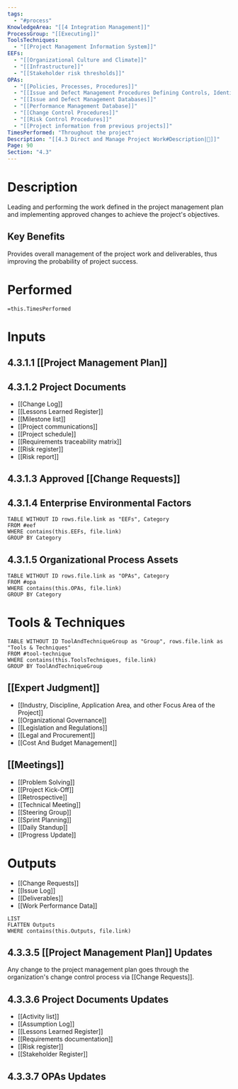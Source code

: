 ```yaml
---
tags:
  - "#process"
KnowledgeArea: "[[4 Integration Management]]"
ProcessGroup: "[[Executing]]"
ToolsTechniques:
  - "[[Project Management Information System]]"
EEFs:
  - "[[Organizational Culture and Climate]]"
  - "[[Infrastructure]]"
  - "[[Stakeholder risk thresholds]]"
OPAs:
  - "[[Policies, Processes, Procedures]]"
  - "[[Issue and Defect Management Procedures Defining Controls, Identification, Resolution, Action Item Tracking]]"
  - "[[Issue and Defect Management Databases]]"
  - "[[Performance Management Database]]"
  - "[[Change Control Procedures]]"
  - "[[Risk Control Procedures]]"
  - "[[Project information from previous projects]]"
TimesPerformed: "Throughout the project"
Description: "[[4.3 Direct and Manage Project Work#Description|📝]]"
Page: 90
Section: "4.3"
---
```

# Description
Leading and performing the work defined in the project management plan and implementing approved changes to achieve the project's objectives.
## Key Benefits
Provides overall management of the project work and deliverables, thus improving the probability of project success.
# Performed
`=this.TimesPerformed`
# Inputs
## 4.3.1.1 [[Project Management Plan]]
## 4.3.1.2 Project Documents
- [[Change Log]]
- [[Lessons Learned Register]]
- [[Milestone list]]
- [[Project communications]]
- [[Project schedule]]
- [[Requirements traceability matrix]]
- [[Risk register]]
- [[Risk report]]
## 4.3.1.3 Approved [[Change Requests]]
## 4.3.1.4 Enterprise Environmental Factors
```dataview
TABLE WITHOUT ID rows.file.link as "EEFs", Category
FROM #eef
WHERE contains(this.EEFs, file.link)
GROUP BY Category
```
## 4.3.1.5 Organizational Process Assets
```dataview
TABLE WITHOUT ID rows.file.link as "OPAs", Category
FROM #opa
WHERE contains(this.OPAs, file.link)
GROUP BY Category
```
# Tools & Techniques
```dataview
TABLE WITHOUT ID ToolAndTechniqueGroup as "Group", rows.file.link as "Tools & Techniques"
FROM #tool-technique
WHERE contains(this.ToolsTechniques, file.link)
GROUP BY ToolAndTechniqueGroup
```
## [[Expert Judgment]]
- [[Industry, Discipline, Application Area, and other Focus Area of the Project]]
- [[Organizational Governance]]
- [[Legislation and Regulations]]
- [[Legal and Procurement]]
- [[Cost And Budget Management]]
## [[Meetings]]
- [[Problem Solving]]
- [[Project Kick-Off]]
- [[Retrospective]]
- [[Technical Meeting]]
- [[Steering Group]]
- [[Sprint Planning]]
- [[Daily Standup]]
- [[Progress Update]]
# Outputs
- [[Change Requests]]
- [[Issue Log]]
- [[Deliverables]]
- [[Work Performance Data]]
```dataview
LIST
FLATTEN Outputs
WHERE contains(this.Outputs, file.link)
```
## 4.3.3.5 [[Project Management Plan]] Updates
Any change to the project management plan goes through the organization's change control process via [[Change Requests]].
## 4.3.3.6 Project Documents Updates
- [[Activity list]]
- [[Assumption Log]]
- [[Lessons Learned Register]]
- [[Requirements documentation]]
- [[Risk register]]
- [[Stakeholder Register]]
## 4.3.3.7 OPAs Updates